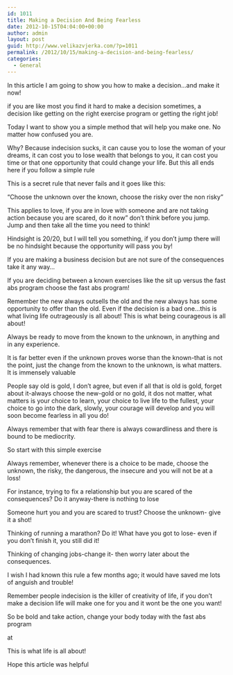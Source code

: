 ```yaml
---
id: 1011
title: Making a Decision And Being Fearless
date: 2012-10-15T04:04:00+00:00
author: admin
layout: post
guid: http://www.velikazvjerka.com/?p=1011
permalink: /2012/10/15/making-a-decision-and-being-fearless/
categories:
  - General
---
```

In this article I am going to show you how to make a decision&#8230;and make it now!

if you are like most you find it hard to make a decision sometimes, a decision like getting on the right exercise program or getting the right job!

Today I want to show you a simple method that will help you make one. No matter how confused you are.

Why? Because indecision sucks, it can cause you to lose the woman of your dreams, it can cost you to lose wealth that belongs to you, it can cost you time or that one opportunity that could change your life. But this all ends here if you follow a simple rule

This is a secret rule that never fails and it goes like this:

&#8220;Choose the unknown over the known, choose the risky over the non risky&#8221;

This applies to love, if you are in love with someone and are not taking action because you are scared, do it now&#8221; don&#8217;t think before you jump. Jump and then take all the time you need to think!

Hindsight is 20/20, but I will tell you something, if you don&#8217;t jump there will be no hindsight because the opportunity will pass you by!

If you are making a business decision but are not sure of the consequences take it any way&#8230;

If you are deciding between a known exercises like the sit up versus the fast abs program choose the fast abs program!

Remember the new always outsells the old and the new always has some opportunity to offer than the old. Even if the decision is a bad one&#8230;this is what living life outrageously is all about! This is what being courageous is all about!

Always be ready to move from the known to the unknown, in anything and in any experience.

It is far better even if the unknown proves worse than the known-that is not the point, just the change from the known to the unknown, is what matters. It is immensely valuable

People say old is gold, I don&#8217;t agree, but even if all that is old is gold, forget about it-always choose the new-gold or no gold, it dos not matter, what matters is your choice to learn, your choice to live life to the fullest, your choice to go into the dark, slowly, your courage will develop and you will soon become fearless in all you do!

Always remember that with fear there is always cowardliness and there is bound to be mediocrity.

So start with this simple exercise

Always remember, whenever there is a choice to be made, choose the unknown, the risky, the dangerous, the insecure and you will not be at a loss!

For instance, trying to fix a relationship but you are scared of the consequences? Do it anyway-there is nothing to lose

Someone hurt you and you are scared to trust? Choose the unknown- give it a shot!

Thinking of running a marathon? Do it! What have you got to lose- even if you don&#8217;t finish it, you still did it!

Thinking of changing jobs-change it- then worry later about the consequences.

I wish I had known this rule a few months ago; it would have saved me lots of anguish and trouble!

Remember people indecision is the killer of creativity of life, if you don&#8217;t make a decision life will make one for you and it wont be the one you want!

So be bold and take action, change your body today with the fast abs program
  
at

This is what life is all about!

Hope this article was helpful